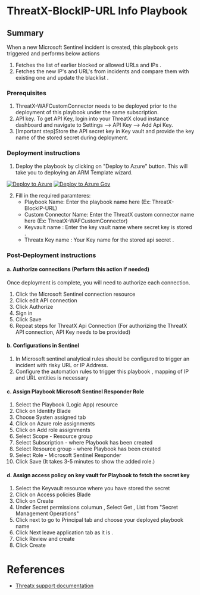 # ThreatX-BlockIP-URL Info Playbook
 ## Summary
 When a new Microsoft Sentinel incident is created, this playbook gets triggered and performs below actions
 1. Fetches the list of earlier blocked or allowed URLs and IPs .
 2. Fetches the new IP's and URL's from incidents and compare them with existing one and update the blacklist . 


### Prerequisites 
1. ThreatX-WAFCustomConnector needs to be deployed prior to the deployment of this playbook under the same subscription.
2. API key. To get API Key, login into your ThreatX cloud instance dashboard and navigate to Settings --> API Key --> Add Api Key.
3. [Important step]Store the API secret key in Key vault and provide the key name of the stored secret during deployment.

### Deployment instructions 
1. Deploy the playbook by clicking on "Deploy to Azure" button. This will take you to deploying an ARM Template wizard.

[![Deploy to Azure](https://aka.ms/deploytoazurebutton)](https://portal.azure.com/#create/Microsoft.Template/uri/https%3A%2F%2Fraw.githubusercontent.com%2FAzure%2FAzure-Sentinel%2Fmaster%2FSolutions%2FThreatXCloud%2FPlaybooks%2FThreatXPlaybooks%2FThreatX-BlockIP-URL%2Fazuredeploy.json)
[![Deploy to Azure Gov](https://aka.ms/deploytoazuregovbutton)](https://portal.azure.us/#create/Microsoft.Template/uri/https%3A%2F%2Fraw.githubusercontent.com%2FAzure%2FAzure-Sentinel%2Fmaster%2FSolutions%2FThreatXCloud%2FPlaybooks%2F%2FThreatXPlaybooks%2FThreatX-BlockIP-URL%2Fazuredeploy.json)

2. Fill in the required paramteres:
    * Playbook Name: Enter the playbook name here (Ex: ThreatX-BlockIP-URL)
    * Custom Connector Name: Enter the ThreatX custom connector name here (Ex: ThreatX-WAFCustomConnector)
    * Keyvault name : Enter the key vault name where secret key is stored .
    * Threatx Key name : Your Key name for the stored api secret .

### Post-Deployment instructions 
#### a. Authorize connections (Perform this action if needed)
Once deployment is complete, you will need to authorize each connection.
1.	Click the Microsoft Sentinel connection resource
2.	Click edit API connection
3.	Click Authorize
4.	Sign in
5.	Click Save
6.	Repeat steps for ThreatX Api  Connection (For authorizing the ThreatX API connection, API Key needs to be provided)
#### b. Configurations in Sentinel
1. In Microsoft sentinel analytical rules should be configured to trigger an incident with risky URL or IP Address. 
2. Configure the automation rules to trigger this playbook , mapping of IP and URL entities is necessary
#### c. Assign Playbook Microsoft Sentinel Responder Role
1. Select the Playbook (Logic App) resource
2. Click on Identity Blade
3. Choose Systen assigned tab
4. Click on Azure role assignments
5. Click on Add role assignments
6. Select Scope - Resource group
7. Select Subscription - where Playbook has been created
8. Select Resource group - where Playbook has been created
9. Select Role - Microsoft Sentinel Responder
10. Click Save (It takes 3-5 minutes to show the added role.)
#### d. Assign access policy on key vault for Playbook to fetch the secret key
1. Select the Keyvault resource where you have stored the secret
2. Click on Access policies Blade
3. Click on Create
4. Under Secret permissions columun , Select Get , List from "Secret Management Operations"
5. Click next to go to Principal tab and choose your deployed playbook name
6. Click Next leave application tab as it is .
7. Click Review and create
8. Click Create

#  References
 - [Threatx support documentation](https://support.threatx.com/hc)

